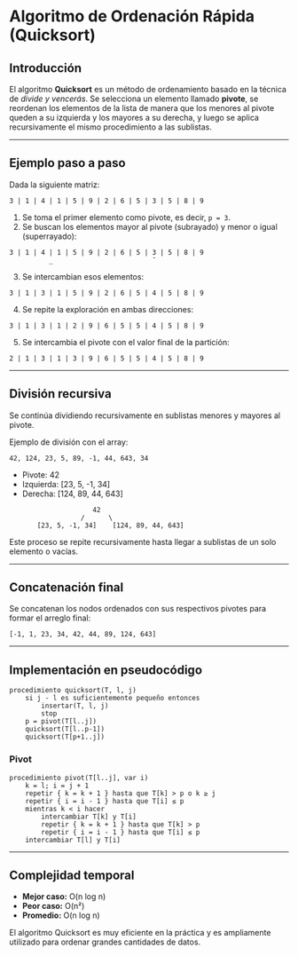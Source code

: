 # Algoritmo de Ordenación Rápida (Quicksort)

## Introducción

El algoritmo **Quicksort** es un método de ordenamiento basado en la técnica de *divide y vencerás*. Se selecciona un elemento llamado **pivote**, se reordenan los elementos de la lista de manera que los menores al pivote queden a su izquierda y los mayores a su derecha, y luego se aplica recursivamente el mismo procedimiento a las sublistas.

---

## Ejemplo paso a paso

Dada la siguiente matriz:

```
3 | 1 | 4 | 1 | 5 | 9 | 2 | 6 | 5 | 3 | 5 | 8 | 9
```

1. Se toma el primer elemento como pivote, es decir, `p = 3`.
2. Se buscan los elementos mayor al pivote (subrayado) y menor o igual (superrayado):

```
3 | 1 | 4 | 1 | 5 | 9 | 2 | 6 | 5 | 3 | 5 | 8 | 9
          _                         ¯
```

3. Se intercambian esos elementos:

```
3 | 1 | 3 | 1 | 5 | 9 | 2 | 6 | 5 | 4 | 5 | 8 | 9
```

4. Se repite la exploración en ambas direcciones:

```
3 | 1 | 3 | 1 | 2 | 9 | 6 | 5 | 5 | 4 | 5 | 8 | 9
```

5. Se intercambia el pivote con el valor final de la partición:

```
2 | 1 | 3 | 1 | 3 | 9 | 6 | 5 | 5 | 4 | 5 | 8 | 9
```

---

## División recursiva

Se continúa dividiendo recursivamente en sublistas menores y mayores al pivote.

Ejemplo de división con el array:
```
42, 124, 23, 5, 89, -1, 44, 643, 34
```

- Pivote: 42
- Izquierda: [23, 5, -1, 34]
- Derecha: [124, 89, 44, 643]

```
                     42
                  /      \
       [23, 5, -1, 34]    [124, 89, 44, 643]
```

Este proceso se repite recursivamente hasta llegar a sublistas de un solo elemento o vacías.

---

## Concatenación final

Se concatenan los nodos ordenados con sus respectivos pivotes para formar el arreglo final:

```
[-1, 1, 23, 34, 42, 44, 89, 124, 643]
```

---

## Implementación en pseudocódigo

```plaintext
procedimiento quicksort(T, l, j)
    si j - l es suficientemente pequeño entonces
        insertar(T, l, j)
        stop
    p = pivot(T[l..j])
    quicksort(T[l..p-1])
    quicksort(T[p+1..j])
```

### Pivot

```plaintext
procedimiento pivot(T[l..j], var i)
    k = l; i = j + 1
    repetir { k = k + 1 } hasta que T[k] > p o k ≥ j
    repetir { i = i - 1 } hasta que T[i] ≤ p
    mientras k < i hacer
        intercambiar T[k] y T[i]
        repetir { k = k + 1 } hasta que T[k] > p
        repetir { i = i - 1 } hasta que T[i] ≤ p
    intercambiar T[l] y T[i]
```

---

## Complejidad temporal

- **Mejor caso:** O(n log n)
- **Peor caso:** O(n²)
- **Promedio:** O(n log n)

El algoritmo Quicksort es muy eficiente en la práctica y es ampliamente utilizado para ordenar grandes cantidades de datos.


